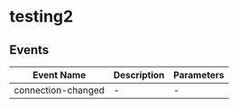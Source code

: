# testing2

## Events

<!-- @vuese:testing2:events:start -->
|Event Name|Description|Parameters|
|---|---|---|
|connection-changed|-|-|

<!-- @vuese:testing2:events:end -->


